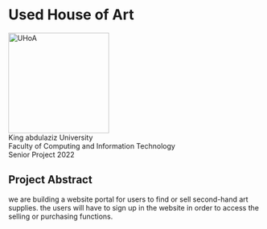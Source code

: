 # Used House of Art
<img src="https://user-images.githubusercontent.com/71409736/160405257-77eda0f5-a355-414e-9bc3-06d92d40127f.png" width="200" alt="UHoA" style="max-width: 100%;"> <br />
King abdulaziz University<br />
Faculty of Computing and Information Technology<br />
Senior Project 2022

## Project Abstract
we are building a website portal for users to find or sell second-hand art supplies.
the users will have to sign up in the website in order to access the selling or purchasing functions.

